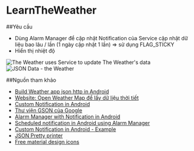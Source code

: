 ﻿# LearnTheWeather

##Yêu cầu
+ Dùng Alarm Manager để cập nhật Notification của Service cập nhật dữ liệu bao lâu / lần (1 ngày cập nhật 1 lần) => sử dụng FLAG_STICKY
+ Hiển thị nhiệt độ 

![The Weather uses Service to update The Weather's data](http://i477.photobucket.com/albums/rr132/trungepu/TheWeather-Service_zpsn9kg6kq1.jpg)
![JSON Data - the Weather](http://i477.photobucket.com/albums/rr132/trungepu/JSON-Data-Weather_zpsstorj1zr.png)


##Nguồn tham khảo
+ [Build Weather app json http in Android](http://www.survivingwithandroid.com/2013/05/build-weather-app-json-http-android.html)
+ [Website: Open Weather Map để lấy dữ liệu thời tiết](http://openweathermap.org/examples)
+ [Custom Notification in Android](https://developer.android.com/guide/topics/ui/notifiers/notifications.html)
+ [Thư viện GSON của Google](https://github.com/google/gson/blob/master/UserGuide.md)
+ [Alarm Manager with Notification in Android](https://gist.github.com/BrandonSmith/6679223)
+ [Scheduled notification in Android using Alarm Manager](https://nnish.com/2014/12/16/scheduled-notifications-in-android-using-alarm-manager/)
+ [Custom Notification in Android - Example](http://www.androidbegin.com/tutorial/android-custom-notification-tutorial/)
+ [JSON Pretty printer](http://jsonprettyprint.com/json-pretty-printer.php)
+ [Free material design icons](https://superdevresources.com/free-material-design-icons/)

